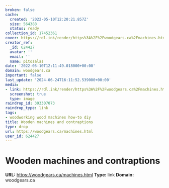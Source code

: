 ```yaml
---
broken: false
cache:
  created: '2022-05-10T12:20:21.857Z'
  size: 564388
  status: ready
collection_id: 17452361
cover: https://rdl.ink/render/https%3A%2F%2Fwoodgears.ca%2Fmachines.html
creator_ref:
  _id: 624427
  avatar: ''
  email: ''
  name: pitosalas
date: '2022-05-10T12:11:49.018000+00:00'
domain: woodgears.ca
important: false
last_update: '2024-06-24T16:11:52.539000+00:00'
media:
- link: https://rdl.ink/render/https%3A%2F%2Fwoodgears.ca%2Fmachines.html
  screenshot: true
  type: image
raindrop_id: 393307073
raindrop_type: link
tags:
- woodworking wood machines how-to diy
title: Wooden machines and contraptions
type: drop
url: https://woodgears.ca/machines.html
user_id: 624427
---
```


# Wooden machines and contraptions

**URL:** https://woodgears.ca/machines.html
**Type:** link
**Domain:** woodgears.ca
